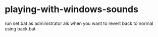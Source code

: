 # playing-with-windows-sounds
run set.bat as administrator
als when you want to revert back to normal using back.bat
